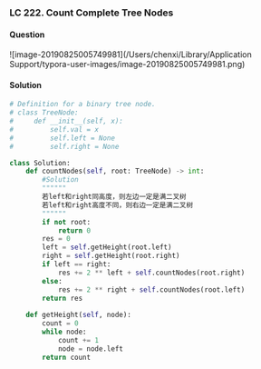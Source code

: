 ### LC 222. Count Complete Tree Nodes

#### Question

![image-20190825005749981](/Users/chenxi/Library/Application Support/typora-user-images/image-20190825005749981.png)



#### Solution

```python
# Definition for a binary tree node.
# class TreeNode:
#     def __init__(self, x):
#         self.val = x
#         self.left = None
#         self.right = None

class Solution:
    def countNodes(self, root: TreeNode) -> int:
        #Solution
        """"""
        若left和right同高度，则左边一定是满二叉树
        若left和right高度不同，则右边一定是满二叉树
        """"""
        if not root:
            return 0
        res = 0
        left = self.getHeight(root.left)
        right = self.getHeight(root.right)
        if left == right:
            res += 2 ** left + self.countNodes(root.right)
        else:
            res += 2 ** right + self.countNodes(root.left)
        return res
        
    def getHeight(self, node):
        count = 0
        while node:
            count += 1
            node = node.left
        return count
```

